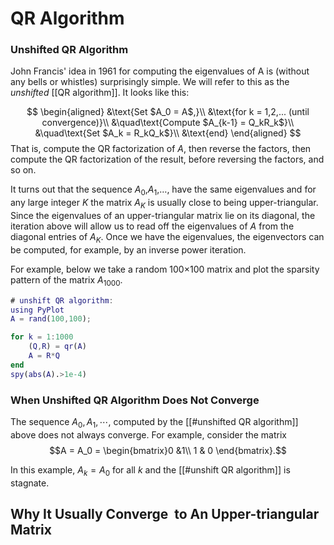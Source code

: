 # QR Algorithm
[](http://pi.math.cornell.edu/~web6140/TopTenAlgorithms/QRalgorithm.html#The-unshifted-QR-algorithm)

### Unshifted QR Algorithm
John Francis' idea in 1961 for computing the eigenvalues of A is (without any bells or whistles) surprisingly simple. We will refer to this as the *unshifted* [[QR algorithm]]. It looks like this:

$$
\begin{aligned} 
&\text{Set $A_0 = A$,}\\ 
&\text{for k = 1,2,... (until convergence)}\\
&\quad\text{Compute $A_{k-1} = Q_kR_k$}\\
&\quad\text{Set $A_k = R_kQ_k$}\\
&\text{end} 
\end{aligned}
$$
That is, compute the QR factorization of $A$, then reverse the factors, then compute the QR factorization of the result, before reversing the factors, and so on.

It turns out that the sequence $A_0$,$A_1$,…, have the same eigenvalues and for any large integer $K$ the matrix $A_K$ is usually close to being upper-triangular. Since the eigenvalues of an upper-triangular matrix lie on its diagonal, the iteration above will allow us to read off the eigenvalues of $A$ from the diagonal entries of $A_K$. Once we have the eigenvalues, the eigenvectors can be computed, for example, by an inverse power iteration.

For example, below we take a random 100×100 matrix and plot the sparsity pattern of the matrix $A_{1000}$.

```matlab
# unshift QR algorithm:
using PyPlot
A = rand(100,100); 

for k = 1:1000
    (Q,R) = qr(A)
    A = R*Q
end
spy(abs(A).>1e-4)
```

### When Unshifted QR Algorithm Does Not Converge
The sequence $A_0,A_1,\cdots,$ computed by the [[#unshifted QR algorithm]] above does not always converge. For example, consider the matrix
$$A = A_0 = \begin{bmatrix}0 &1\\ 1 & 0 \end{bmatrix}.$$

In this example, $A_k=A_0$ for all $k$ and the [[#unshift QR algorithm]] is stagnate.

## Why It Usually Converge  to An Upper-triangular Matrix

